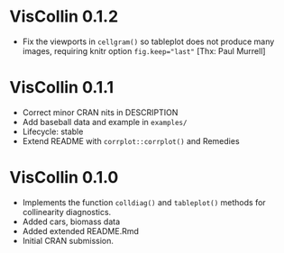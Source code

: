 # VisCollin 0.1.2

* Fix the viewports in `cellgram()` so tableplot does not produce many images, requiring knitr option `fig.keep="last"` [Thx: Paul Murrell]

# VisCollin 0.1.1

* Correct minor CRAN nits in DESCRIPTION
* Add baseball data and example in `examples/`
* Lifecycle: stable
* Extend README with `corrplot::corrplot()` and Remedies

# VisCollin 0.1.0

* Implements the function `colldiag()` and `tableplot()` methods for collinearity diagnostics.
* Added cars, biomass data
* Added extended README.Rmd
* Initial CRAN submission. 


